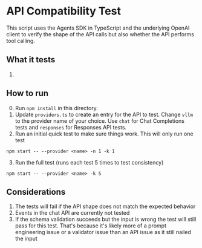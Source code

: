 # API Compatibility Test

This script uses the Agents SDK in TypeScript and the underlying OpenAI client to verify the shape of the API calls but also whether the API performs tool calling.

## What it tests

1.

## How to run

0. Run `npm install` in this directory.
1. Update `providers.ts` to create an entry for the API to test. Change `vllm` to the provider name of your choice. Use `chat` for Chat Completions tests and `responses` for Responses API tests.
2. Run an initial quick test to make sure things work. This will only run one test

```
npm start -- --provider <name> -n 1 -k 1
```

3. Run the full test (runs each test 5 times to test consistency)

```
npm start -- --provider <name> -k 5
```

## Considerations

1. The tests will fail if the API shape does not match the expected behavior
2. Events in the chat API are currently not tested
3. If the schema validation succeeds but the input is wrong the test will still pass for this test. That's because it's likely more of a prompt engineering issue or a validator issue than an API issue as it still nailed the input

